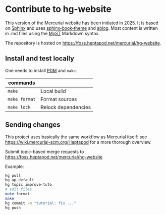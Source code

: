 # Contribute to hg-website

This version of the Mercurial website has been initiated in 2025. It is based on [Sphinx]
and uses [sphinx-book-theme] and [ablog]. Most content is written in .md files using the
[MyST] Markdown syntax.

The repository is hosted on https://foss.heptapod.net/mercurial/hg-website.

## Install and test locally

One needs to install [PDM] and `make`.

| commands      |                     |
| ------------- | ------------------- |
| `make`        | Local build         |
| `make format` | Format sources      |
| `make lock`   | Relock dependencies |

## Sending changes

This project uses basically the same workflow as Mercurial itself: see
https://wiki.mercurial-scm.org/Heptapod for a more thorough overview.

Submit topic-based merge requests to https://foss.heptapod.net/mercurial/hg-website

Example:

```sh
hg pull
hg up default
hg topic improve-tuto
# edit files
make format
make
hg commit -m "tutorial: fix ..."
hg push
```

[ablog]: https://ablog.readthedocs.io
[myst]: https://mystmd.org/guide/syntax-overview
[pdm]: https://pdm-project.org
[sphinx]: https://www.sphinx-doc.org
[sphinx-book-theme]: https://sphinx-book-theme.readthedocs.io
